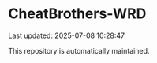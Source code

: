 # CheatBrothers-WRD

Last updated: 2025-07-08 10:28:47

This repository is automatically maintained.
